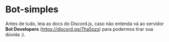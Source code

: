 # Bot-simples
Antes de tudo, leia as docs do Discord.js, caso não entenda vá ao servidor **Bot Developers** (https://discord.gg/7ha5pzs) para podermos tirar sua dúvida :).
